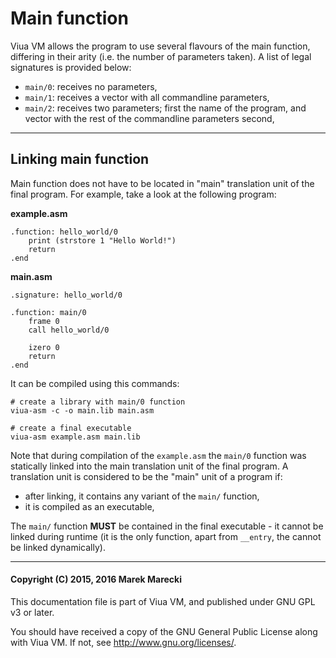 # Main function

Viua VM allows the program to use several flavours of the main function, differing in
their arity (i.e. the number of parameters taken).
A list of legal signatures is provided below:

- `main/0`: receives no parameters,
- `main/1`: receives a vector with all commandline parameters,
- `main/2`: receives two parameters; first the name of the program, and vector with the
  rest of the commandline parameters second,

----

## Linking main function

Main function does not have to be located in "main" translation unit of the final program.
For example, take a look at the following program:

**example.asm**

```
.function: hello_world/0
    print (strstore 1 "Hello World!")
    return
.end
```

**main.asm**

```
.signature: hello_world/0

.function: main/0
    frame 0
    call hello_world/0

    izero 0
    return
.end
```

It can be compiled using this commands:

```
# create a library with main/0 function
viua-asm -c -o main.lib main.asm

# create a final executable
viua-asm example.asm main.lib
```

Note that during compilation of the `example.asm` the `main/0` function was statically
linked into the main translation unit of the final program.
A translation unit is considered to be the "main" unit of a program if:

- after linking, it contains any variant of the `main/` function,
- it is compiled as an executable,

The `main/` function **MUST** be contained in the final executable - it cannot be linked
during runtime (it is the only function, apart from `__entry`, the cannot be linked
dynamically).

---

#### Copyright (C) 2015, 2016 Marek Marecki

This documentation file is part of Viua VM, and
published under GNU GPL v3 or later.

You should have received a copy of the GNU General Public License
along with Viua VM.  If not, see <http://www.gnu.org/licenses/>.
